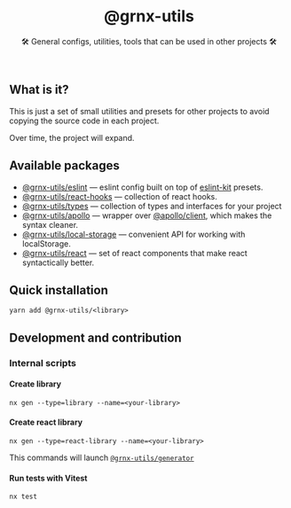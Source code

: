 <h1 align="center">
@grnx-utils
</h1>
<p align="center">
    🛠️ General configs, utilities, tools that can be used in other projects 🛠️
<p>
<br/>

## What is it?

This is just a set of small utilities and presets for other
projects to avoid copying the source code in each project.

Over time, the project will expand.
<br/>

## Available packages

- [@grnx-utils/eslint](./packages/eslint)  &mdash; eslint config built on top of [eslint-kit](https://github.com/eslint-kit/eslint-kit) presets.
- [@grnx-utils/react-hooks](./packages/react-hooks) &mdash; collection of react hooks.
- [@grnx-utils/types](./packages/types) &mdash; collection of types and interfaces for your project
- [@grnx-utils/apollo](./packages/apollo) &mdash; wrapper over [@apollo/client](https://www.apollographql.com/docs/react/), which makes the syntax cleaner.
- [@grnx-utils/local-storage](./packages/local-storage) &mdash; convenient API for working with localStorage.
- [@grnx-utils/react](./packages/react) &mdash; set of react components that make react syntactically better.


## Quick installation

```
yarn add @grnx-utils/<library>
```

## Development and contribution

### Internal scripts

#### Create library

```shell
nx gen --type=library --name=<your-library>
```

#### Create react library

```shell
nx gen --type=react-library --name=<your-library>
```

This commands will launch [`@grnx-utils/generator`](./tools/generator)

#### Run tests with Vitest

```shell
nx test
```

